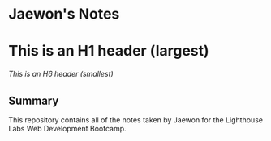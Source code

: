 # Jaewon's Notes

# This is an H1 header (largest)
###### This is an H6 header (smallest)

## Summary 

This repository contains all of the notes taken by Jaewon for the Lighthouse Labs Web Development Bootcamp.